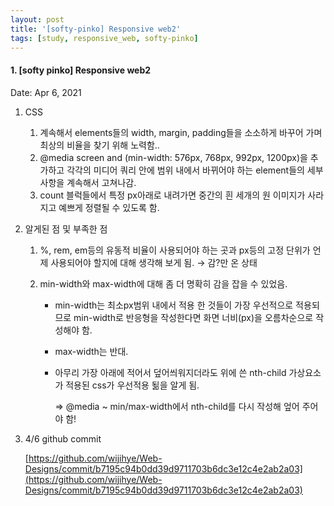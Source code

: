```yaml
---
layout: post
title: '[softy-pinko] Responsive web2'
tags: [study, responsive_web, softy-pinko]
---
```


#### 1. [softy pinko] Responsive web2

Date: Apr 6, 2021

1. CSS

   1. 계속해서 elements들의 width, margin, padding들을 소소하게 바꾸어 가며 최상의 비율을 찾기 위해 노력함..
   2. @media screen and (min-width: 576px, 768px, 992px, 1200px)을 추가하고 각각의 미디어 쿼리 안에 범위 내에서 바뀌어야 하는 element들의 세부 사항을 계속해서 고쳐나감.
   3. count 블럭들에서 특정 px아래로 내려가면 중간의 흰 세개의 원 이미지가 사라지고 예쁘게 정렬될 수 있도록 함.

2. 알게된 점 및 부족한 점

   1. %, rem, em등의 유동적 비율이 사용되어야 하는 곳과 px등의 고정 단위가 언제 사용되어야 할지에 대해 생각해 보게 됨. → 감?만 온 상태

   2. min-width와 max-width에 대해 좀 더 명확히 감을 잡을 수 있었음.

      - min-width는 최소px범위 내에서 적용 한 것들이 가장 우선적으로 적용되므로 min-width로 반응형을 작성한다면 화면 너비(px)을 오름차순으로 작성해야 함.
      - max-width는 반대.

      - 아무리 가장 아래에 적어서 덮어씌워지더라도 위에 쓴 nth-child 가상요소가 적용된 css가 우선적용 됢을 알게 됨.

        ⇒ @media ~ min/max-width에서 nth-child를 다시 작성해 엎어 주어야 함!

3. 4/6 github commit

   [https://github.com/wijihye/Web-Designs/commit/b7195c94b0dd39d9711703b6dc3e12c4e2ab2a03](https://github.com/wijihye/Web-Designs/commit/b7195c94b0dd39d9711703b6dc3e12c4e2ab2a03)
